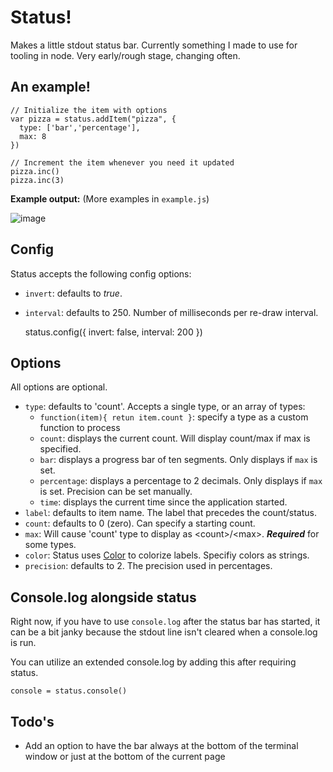 # Status!

Makes a little stdout status bar. Currently something I made to use for tooling in node.
Very early/rough stage, changing often.

## An example!
	// Initialize the item with options
	var pizza = status.addItem("pizza", {
	  type: ['bar','percentage'],
	  max: 8
	})
	
	// Increment the item whenever you need it updated
	pizza.inc()
	pizza.inc(3)
	

**Example output:** (More examples in `example.js`)

![image](http://f.cl.ly/items/1O3P0D1g0v1O373u1T1y/animated_status_bar.gif)



## Config
Status accepts the following config options:
+ `invert`: defaults to *true*.
+ `interval`: defaults to 250. Number of milliseconds per re-draw interval.

	status.config({
		invert: false, 
		interval: 200
	})

## Options

All options are optional.

+ `type`: defaults to 'count'. Accepts a single type, or an array of types:
	+ `function(item){ retun item.count }`: specify a type as a custom function to process
	+ `count`: displays the current count. Will display count/max if max is specified.
	+ `bar`: displays a progress bar of ten segments. Only displays if `max` is set.
	+ `percentage`: displays a percentage to 2 decimals. Only displays if `max` is set. Precision can be set manually.
	+ `time`: displays the current time since the application started.
+ `label`: defaults to item name. The label that precedes the count/status.
+ `count`: defaults to 0 (zero). Can specify a starting count.
+ `max`: Will cause 'count' type to display as \<count>/\<max>. ***Required*** for some types.
+ `color`: Status uses [Color](https://github.com/Marak/colors.js) to colorize labels. Specifiy colors as strings.
+ `precision`: defaults to 2. The precision used in percentages.



## Console.log alongside status
Right now, if you have to use `console.log` after the status bar has started, it can be a bit janky because the stdout line isn't cleared when a console.log is run.

You can utilize an extended console.log by adding this after requiring status.

	console = status.console()


## Todo's
+ Add an option to have the bar always at the bottom of the terminal window or just at the bottom of the current page